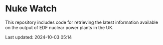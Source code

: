 # Nuke Watch

This repository includes code for retrieving the latest information available on the output of EDF nuclear power plants in the UK.

Last updated: 2024-10-03 05:14